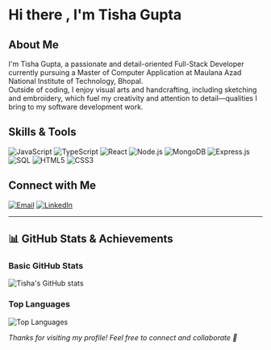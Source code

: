# Hi there , I'm Tisha Gupta

## About Me

I'm Tisha Gupta, a passionate and detail-oriented Full-Stack Developer currently pursuing a Master of Computer Application at Maulana Azad National Institute of Technology, Bhopal.  
Outside of coding, I enjoy visual arts and handcrafting, including sketching and embroidery, which fuel my creativity and attention to detail—qualities I bring to my software development work.



##  Skills & Tools

![JavaScript](https://img.shields.io/badge/JavaScript-F7DF1E?style=for-the-badge&logo=javascript&logoColor=black)
![TypeScript](https://img.shields.io/badge/TypeScript-3178C6?style=for-the-badge&logo=typescript&logoColor=white)
![React](https://img.shields.io/badge/React-61DAFB?style=for-the-badge&logo=react&logoColor=black)
![Node.js](https://img.shields.io/badge/Node.js-339933?style=for-the-badge&logo=node.js&logoColor=white)
![MongoDB](https://img.shields.io/badge/MongoDB-47A248?style=for-the-badge&logo=mongodb&logoColor=white)
![Express.js](https://img.shields.io/badge/Express.js-000000?style=for-the-badge&logo=express&logoColor=white)
![SQL](https://img.shields.io/badge/SQL-4479A1?style=for-the-badge&logo=MySQL&logoColor=white)
![HTML5](https://img.shields.io/badge/HTML5-E34F26?style=for-the-badge&logo=html5&logoColor=white)
![CSS3](https://img.shields.io/badge/CSS3-1572B6?style=for-the-badge&logo=css3&logoColor=white)



## Connect with Me

[![Email](https://img.shields.io/badge/Email-D14836?style=for-the-badge&logo=gmail&logoColor=white)](mailto:tishaguupta19nov@gmail.com)
[![LinkedIn](https://img.shields.io/badge/LinkedIn-0077B5?style=for-the-badge&logo=linkedin&logoColor=white)](https://www.linkedin.com/in/tisha-gupta-762626283/)

---

## 📊 GitHub Stats & Achievements

### Basic GitHub Stats
![Tisha's GitHub stats](https://github-readme-stats.vercel.app/api?username=Tisha966&show_icons=true&theme=dark)

### Top Languages
![Top Languages](https://github-readme-stats.vercel.app/api/top-langs/?username=Tisha966&layout=compact&theme=dark)



*Thanks for visiting my profile! Feel free to connect and collaborate 🤝*


